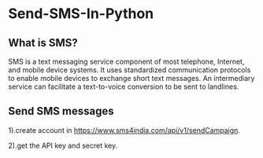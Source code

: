 # Send-SMS-In-Python
## What is SMS?
SMS is a text messaging service component of most telephone, Internet, and mobile device systems. It uses standardized communication protocols to enable mobile devices to exchange short text messages. 
An intermediary service can facilitate a text-to-voice conversion to be sent to landlines.
## Send SMS messages 
1).create account in https://www.sms4india.com/api/v1/sendCampaign.

2).get the API key and secret key.

